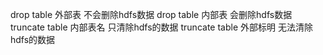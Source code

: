 drop table 外部表    不会删除hdfs数据
drop table 内部表    会删除hdfs数据
truncate table 内部表名  只清除hdfs的数据 
truncate table 外部标明  无法清除hdfs的数据